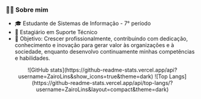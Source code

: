 
### 👨‍💻 Sobre mim
- 🎓 Estudante de Sistemas de Informação - 7° período
- 🚀 Estagiário em Suporte Técnico 
- 🎯 Objetivo: Crescer profissionalmente, contribuindo com dedicação, conhecimento e inovação para gerar valor às organizações e à sociedade, enquanto desenvolvo continuamente minhas competências e habilidades.

<div align="center">
![GitHub stats](https://github-readme-stats.vercel.app/api?username=ZairoLins&show_icons=true&theme=dark)
![Top Langs](https://github-readme-stats.vercel.app/api/top-langs/?username=ZairoLins&layout=compact&theme=dark)
</div>